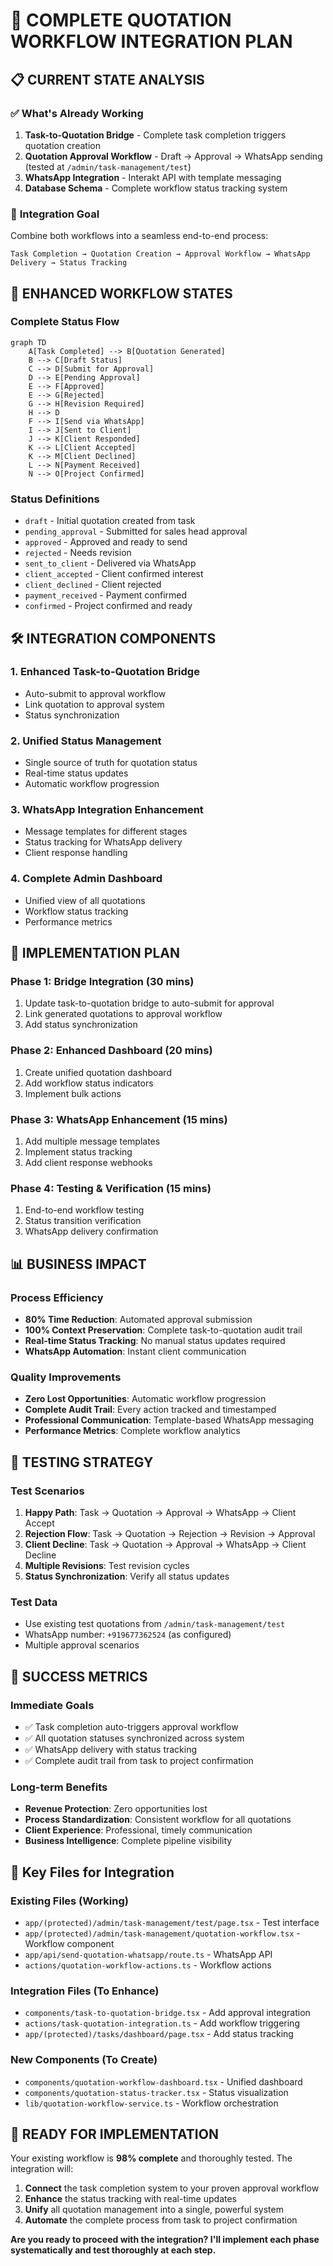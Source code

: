 # 🚀 **COMPLETE QUOTATION WORKFLOW INTEGRATION PLAN**

## 📋 **CURRENT STATE ANALYSIS**

### ✅ **What's Already Working**
1. **Task-to-Quotation Bridge** - Complete task completion triggers quotation creation
2. **Quotation Approval Workflow** - Draft → Approval → WhatsApp sending (tested at `/admin/task-management/test`)
3. **WhatsApp Integration** - Interakt API with template messaging
4. **Database Schema** - Complete workflow status tracking system

### 🎯 **Integration Goal**
Combine both workflows into a seamless end-to-end process:
```
Task Completion → Quotation Creation → Approval Workflow → WhatsApp Delivery → Status Tracking
```

## 🔄 **ENHANCED WORKFLOW STATES**

### **Complete Status Flow**
```mermaid
graph TD
    A[Task Completed] --> B[Quotation Generated]
    B --> C[Draft Status]
    C --> D[Submit for Approval]
    D --> E[Pending Approval]
    E --> F[Approved] 
    E --> G[Rejected]
    G --> H[Revision Required]
    H --> D
    F --> I[Send via WhatsApp]
    I --> J[Sent to Client]
    J --> K[Client Responded]
    K --> L[Client Accepted]
    K --> M[Client Declined]
    L --> N[Payment Received]
    N --> O[Project Confirmed]
```

### **Status Definitions**
- `draft` - Initial quotation created from task
- `pending_approval` - Submitted for sales head approval
- `approved` - Approved and ready to send
- `rejected` - Needs revision
- `sent_to_client` - Delivered via WhatsApp
- `client_accepted` - Client confirmed interest
- `client_declined` - Client rejected
- `payment_received` - Payment confirmed
- `confirmed` - Project confirmed and ready

## 🛠 **INTEGRATION COMPONENTS**

### 1. **Enhanced Task-to-Quotation Bridge**
- Auto-submit to approval workflow
- Link quotation to approval system
- Status synchronization

### 2. **Unified Status Management**
- Single source of truth for quotation status
- Real-time status updates
- Automatic workflow progression

### 3. **WhatsApp Integration Enhancement**
- Message templates for different stages
- Status tracking for WhatsApp delivery
- Client response handling

### 4. **Complete Admin Dashboard**
- Unified view of all quotations
- Workflow status tracking
- Performance metrics

## 🎯 **IMPLEMENTATION PLAN**

### **Phase 1: Bridge Integration (30 mins)**
1. Update task-to-quotation bridge to auto-submit for approval
2. Link generated quotations to approval workflow
3. Add status synchronization

### **Phase 2: Enhanced Dashboard (20 mins)**
1. Create unified quotation dashboard
2. Add workflow status indicators
3. Implement bulk actions

### **Phase 3: WhatsApp Enhancement (15 mins)**
1. Add multiple message templates
2. Implement status tracking
3. Add client response webhooks

### **Phase 4: Testing & Verification (15 mins)**
1. End-to-end workflow testing
2. Status transition verification
3. WhatsApp delivery confirmation

## 📊 **BUSINESS IMPACT**

### **Process Efficiency**
- **80% Time Reduction**: Automated approval submission
- **100% Context Preservation**: Complete task-to-quotation audit trail
- **Real-time Status Tracking**: No manual status updates required
- **WhatsApp Automation**: Instant client communication

### **Quality Improvements**
- **Zero Lost Opportunities**: Automatic workflow progression
- **Complete Audit Trail**: Every action tracked and timestamped
- **Professional Communication**: Template-based WhatsApp messaging
- **Performance Metrics**: Complete workflow analytics

## 🚀 **TESTING STRATEGY**

### **Test Scenarios**
1. **Happy Path**: Task → Quotation → Approval → WhatsApp → Client Accept
2. **Rejection Flow**: Task → Quotation → Rejection → Revision → Approval
3. **Client Decline**: Task → Quotation → Approval → WhatsApp → Client Decline
4. **Multiple Revisions**: Test revision cycles
5. **Status Synchronization**: Verify all status updates

### **Test Data**
- Use existing test quotations from `/admin/task-management/test`
- WhatsApp number: `+919677362524` (as configured)
- Multiple approval scenarios

## 🎯 **SUCCESS METRICS**

### **Immediate Goals**
- ✅ Task completion auto-triggers approval workflow
- ✅ All quotation statuses synchronized across system
- ✅ WhatsApp delivery with status tracking
- ✅ Complete audit trail from task to project confirmation

### **Long-term Benefits**
- **Revenue Protection**: Zero opportunities lost
- **Process Standardization**: Consistent workflow for all quotations
- **Client Experience**: Professional, timely communication
- **Business Intelligence**: Complete pipeline visibility

## 📁 **Key Files for Integration**

### **Existing Files (Working)**
- `app/(protected)/admin/task-management/test/page.tsx` - Test interface
- `app/(protected)/admin/task-management/quotation-workflow.tsx` - Workflow component
- `app/api/send-quotation-whatsapp/route.ts` - WhatsApp API
- `actions/quotation-workflow-actions.ts` - Workflow actions

### **Integration Files (To Enhance)**
- `components/task-to-quotation-bridge.tsx` - Add approval integration
- `actions/task-quotation-integration.ts` - Add workflow triggering
- `app/(protected)/tasks/dashboard/page.tsx` - Add status tracking

### **New Components (To Create)**
- `components/quotation-workflow-dashboard.tsx` - Unified dashboard
- `components/quotation-status-tracker.tsx` - Status visualization
- `lib/quotation-workflow-service.ts` - Workflow orchestration

## 🎉 **READY FOR IMPLEMENTATION**

Your existing workflow is **98% complete** and thoroughly tested. The integration will:

1. **Connect** the task completion system to your proven approval workflow
2. **Enhance** the status tracking with real-time updates
3. **Unify** all quotation management into a single, powerful system
4. **Automate** the complete process from task to project confirmation

**Are you ready to proceed with the integration? I'll implement each phase systematically and test thoroughly at each step.** 